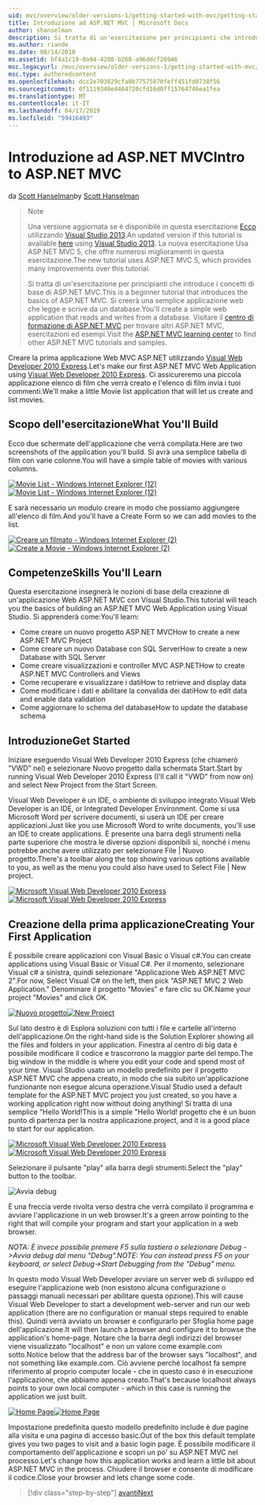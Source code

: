```yaml
---
uid: mvc/overview/older-versions-1/getting-started-with-mvc/getting-started-with-mvc-part1
title: Introduzione ad ASP.NET MVC | Microsoft Docs
author: shanselman
description: Si tratta di un'esercitazione per principianti che introduce i concetti di base di ASP.NET MVC. Creare un'applicazione web semplice che legge e scrive da un database.
ms.author: riande
ms.date: 08/14/2010
ms.assetid: bf4a1c19-0a94-4208-b268-a96ddcf26946
msc.legacyurl: /mvc/overview/older-versions-1/getting-started-with-mvc/getting-started-with-mvc-part1
msc.type: authoredcontent
ms.openlocfilehash: dcc2e703829cfa0b77575870feff451fd0738f56
ms.sourcegitcommit: 0f1119340e4464720cfd16d0ff15764746ea1fea
ms.translationtype: MT
ms.contentlocale: it-IT
ms.lasthandoff: 04/17/2019
ms.locfileid: "59416493"
---
```

# <a name="intro-to-aspnet-mvc"></a><span data-ttu-id="ad02c-104">Introduzione ad ASP.NET MVC</span><span class="sxs-lookup"><span data-stu-id="ad02c-104">Intro to ASP.NET MVC</span></span>

<span data-ttu-id="ad02c-105">da [Scott Hanselman](https://github.com/shanselman)</span><span class="sxs-lookup"><span data-stu-id="ad02c-105">by [Scott Hanselman](https://github.com/shanselman)</span></span>

> > [!NOTE]
> > <span data-ttu-id="ad02c-106">Una versione aggiornata se è disponibile in questa esercitazione [Ecco](../../getting-started/introduction/getting-started.md) utilizzando [Visual Studio 2013](https://my.visualstudio.com/Downloads?q=visual%20studio%202013).</span><span class="sxs-lookup"><span data-stu-id="ad02c-106">An updated version if this tutorial is available [here](../../getting-started/introduction/getting-started.md) using [Visual Studio 2013](https://my.visualstudio.com/Downloads?q=visual%20studio%202013).</span></span> <span data-ttu-id="ad02c-107">La nuova esercitazione Usa ASP.NET MVC 5, che offre numerosi miglioramenti in questa esercitazione.</span><span class="sxs-lookup"><span data-stu-id="ad02c-107">The new tutorial uses ASP.NET MVC 5, which provides many improvements over this tutorial.</span></span>
>
>
> <span data-ttu-id="ad02c-108">Si tratta di un'esercitazione per principianti che introduce i concetti di base di ASP.NET MVC.</span><span class="sxs-lookup"><span data-stu-id="ad02c-108">This is a beginner tutorial that introduces the basics of ASP.NET MVC.</span></span> <span data-ttu-id="ad02c-109">Si creerà una semplice applicazione web che legge e scrive da un database.</span><span class="sxs-lookup"><span data-stu-id="ad02c-109">You'll create a simple web application that reads and writes from a database.</span></span> <span data-ttu-id="ad02c-110">Visitare il [centro di formazione di ASP.NET MVC](../../../index.md) per trovare altri ASP.NET MVC, esercitazioni ed esempi.</span><span class="sxs-lookup"><span data-stu-id="ad02c-110">Visit the [ASP.NET MVC learning center](../../../index.md) to find other ASP.NET MVC tutorials and samples.</span></span>


<span data-ttu-id="ad02c-111">Creare la prima applicazione Web MVC ASP.NET utilizzando [Visual Web Developer 2010 Express](https://www.microsoft.com/express/Web/).</span><span class="sxs-lookup"><span data-stu-id="ad02c-111">Let's make our first ASP.NET MVC Web Application using [Visual Web Developer 2010 Express](https://www.microsoft.com/express/Web/).</span></span> <span data-ttu-id="ad02c-112">Ci assicureremo una piccola applicazione elenco di film che verrà creato e l'elenco di film invia i tuoi commenti.</span><span class="sxs-lookup"><span data-stu-id="ad02c-112">We'll make a little Movie list application that will let us create and list movies.</span></span>

## <a name="what-youll-build"></a><span data-ttu-id="ad02c-113">Scopo dell'esercitazione</span><span class="sxs-lookup"><span data-stu-id="ad02c-113">What You'll Build</span></span>

<span data-ttu-id="ad02c-114">Ecco due schermate dell'applicazione che verrà compilata.</span><span class="sxs-lookup"><span data-stu-id="ad02c-114">Here are two screenshots of the application you'll build.</span></span> <span data-ttu-id="ad02c-115">Si avrà una semplice tabella di film con varie colonne.</span><span class="sxs-lookup"><span data-stu-id="ad02c-115">You will have a simple table of movies with various columns.</span></span>

<span data-ttu-id="ad02c-116">[![Movie List - Windows Internet Explorer (12)](getting-started-with-mvc-part1/_static/image2.png)](getting-started-with-mvc-part1/_static/image1.png)</span><span class="sxs-lookup"><span data-stu-id="ad02c-116">[![Movie List - Windows Internet Explorer (12)](getting-started-with-mvc-part1/_static/image2.png)](getting-started-with-mvc-part1/_static/image1.png)</span></span>

<span data-ttu-id="ad02c-117">E sarà necessario un modulo creare in modo che possiamo aggiungere all'elenco di film.</span><span class="sxs-lookup"><span data-stu-id="ad02c-117">And you'll have a Create Form so we can add movies to the list.</span></span>

<span data-ttu-id="ad02c-118">[![Creare un filmato - Windows Internet Explorer (2)](getting-started-with-mvc-part1/_static/image4.png)](getting-started-with-mvc-part1/_static/image3.png)</span><span class="sxs-lookup"><span data-stu-id="ad02c-118">[![Create a Movie - Windows Internet Explorer (2)](getting-started-with-mvc-part1/_static/image4.png)](getting-started-with-mvc-part1/_static/image3.png)</span></span>

## <a name="skills-youll-learn"></a><span data-ttu-id="ad02c-119">Competenze</span><span class="sxs-lookup"><span data-stu-id="ad02c-119">Skills You'll Learn</span></span>

<span data-ttu-id="ad02c-120">Questa esercitazione insegnerà le nozioni di base della creazione di un'applicazione Web ASP.NET MVC con Visual Studio.</span><span class="sxs-lookup"><span data-stu-id="ad02c-120">This tutorial will teach you the basics of building an ASP.NET MVC Web Application using Visual Studio.</span></span> <span data-ttu-id="ad02c-121">Si apprenderà come:</span><span class="sxs-lookup"><span data-stu-id="ad02c-121">You'll learn:</span></span>

- <span data-ttu-id="ad02c-122">Come creare un nuovo progetto ASP.NET MVC</span><span class="sxs-lookup"><span data-stu-id="ad02c-122">How to create a new ASP.NET MVC Project</span></span>
- <span data-ttu-id="ad02c-123">Come creare un nuovo Database con SQL Server</span><span class="sxs-lookup"><span data-stu-id="ad02c-123">How to create a new Database with SQL Server</span></span>
- <span data-ttu-id="ad02c-124">Come creare visualizzazioni e controller MVC ASP.NET</span><span class="sxs-lookup"><span data-stu-id="ad02c-124">How to create ASP.NET MVC Controllers and Views</span></span>
- <span data-ttu-id="ad02c-125">Come recuperare e visualizzare i dati</span><span class="sxs-lookup"><span data-stu-id="ad02c-125">How to retrieve and display data</span></span>
- <span data-ttu-id="ad02c-126">Come modificare i dati e abilitare la convalida dei dati</span><span class="sxs-lookup"><span data-stu-id="ad02c-126">How to edit data and enable data validation</span></span>
- <span data-ttu-id="ad02c-127">Come aggiornare lo schema del database</span><span class="sxs-lookup"><span data-stu-id="ad02c-127">How to update the database schema</span></span>

## <a name="get-started"></a><span data-ttu-id="ad02c-128">Introduzione</span><span class="sxs-lookup"><span data-stu-id="ad02c-128">Get Started</span></span>

<span data-ttu-id="ad02c-129">Iniziare eseguendo Visual Web Developer 2010 Express (che chiamerò "VWD" nel) e selezionare Nuovo progetto dalla schermata Start.</span><span class="sxs-lookup"><span data-stu-id="ad02c-129">Start by running Visual Web Developer 2010 Express (I'll call it "VWD" from now on) and select New Project from the Start Screen.</span></span>

<span data-ttu-id="ad02c-130">Visual Web Developer è un IDE, o ambiente di sviluppo integrato.</span><span class="sxs-lookup"><span data-stu-id="ad02c-130">Visual Web Developer is an IDE, or Integrated Developer Environment.</span></span> <span data-ttu-id="ad02c-131">Come si usa Microsoft Word per scrivere documenti, si userà un IDE per creare applicazioni.</span><span class="sxs-lookup"><span data-stu-id="ad02c-131">Just like you use Microsoft Word to write documents, you'll use an IDE to create applications.</span></span> <span data-ttu-id="ad02c-132">È presente una barra degli strumenti nella parte superiore che mostra le diverse opzioni disponibili si, nonché i menu potrebbe anche avere utilizzato per selezionare File | Nuovo progetto.</span><span class="sxs-lookup"><span data-stu-id="ad02c-132">There's a toolbar along the top showing various options available to you, as well as the menu you could also have used to Select File | New project.</span></span>

<span data-ttu-id="ad02c-133">[![Microsoft Visual Web Developer 2010 Express](getting-started-with-mvc-part1/_static/image6.png)](getting-started-with-mvc-part1/_static/image5.png)</span><span class="sxs-lookup"><span data-stu-id="ad02c-133">[![Microsoft Visual Web Developer 2010 Express](getting-started-with-mvc-part1/_static/image6.png)](getting-started-with-mvc-part1/_static/image5.png)</span></span>

## <a name="creating-your-first-application"></a><span data-ttu-id="ad02c-134">Creazione della prima applicazione</span><span class="sxs-lookup"><span data-stu-id="ad02c-134">Creating Your First Application</span></span>

<span data-ttu-id="ad02c-135">È possibile creare applicazioni con Visual Basic o Visual c#.</span><span class="sxs-lookup"><span data-stu-id="ad02c-135">You can create applications using Visual Basic or Visual C#.</span></span> <span data-ttu-id="ad02c-136">Per il momento, selezionare Visual c# a sinistra, quindi selezionare "Applicazione Web ASP.NET MVC 2".</span><span class="sxs-lookup"><span data-stu-id="ad02c-136">For now, Select Visual C# on the left, then pick "ASP.NET MVC 2 Web Application."</span></span> <span data-ttu-id="ad02c-137">Denominare il progetto "Movies" e fare clic su OK.</span><span class="sxs-lookup"><span data-stu-id="ad02c-137">Name your project "Movies" and click OK.</span></span>

<span data-ttu-id="ad02c-138">[![Nuovo progetto](getting-started-with-mvc-part1/_static/image8.png)](getting-started-with-mvc-part1/_static/image7.png)</span><span class="sxs-lookup"><span data-stu-id="ad02c-138">[![New Project](getting-started-with-mvc-part1/_static/image8.png)](getting-started-with-mvc-part1/_static/image7.png)</span></span>

<span data-ttu-id="ad02c-139">Sul lato destro è di Esplora soluzioni con tutti i file e cartelle all'interno dell'applicazione.</span><span class="sxs-lookup"><span data-stu-id="ad02c-139">On the right-hand side is the Solution Explorer showing all the files and folders in your application.</span></span> <span data-ttu-id="ad02c-140">Finestra al centro di big data è possibile modificare il codice e trascorrono la maggior parte del tempo.</span><span class="sxs-lookup"><span data-stu-id="ad02c-140">The big window in the middle is where you edit your code and spend most of your time.</span></span> <span data-ttu-id="ad02c-141">Visual Studio usato un modello predefinito per il progetto ASP.NET MVC che appena creato, in modo che sia subito un'applicazione funzionante non esegue alcuna operazione.</span><span class="sxs-lookup"><span data-stu-id="ad02c-141">Visual Studio used a default template for the ASP.NET MVC project you just created, so you have a working application right now without doing anything!</span></span> <span data-ttu-id="ad02c-142">Si tratta di una semplice "Hello World!</span><span class="sxs-lookup"><span data-stu-id="ad02c-142">This is a simple "Hello World!</span></span> <span data-ttu-id="ad02c-143">progetto che è un buon punto di partenza per la nostra applicazione.</span><span class="sxs-lookup"><span data-stu-id="ad02c-143">project, and it is a good place to start for our application.</span></span>

<span data-ttu-id="ad02c-144">[![Microsoft Visual Web Developer 2010 Express](getting-started-with-mvc-part1/_static/image10.png)](getting-started-with-mvc-part1/_static/image9.png)</span><span class="sxs-lookup"><span data-stu-id="ad02c-144">[![Microsoft Visual Web Developer 2010 Express](getting-started-with-mvc-part1/_static/image10.png)](getting-started-with-mvc-part1/_static/image9.png)</span></span>

<span data-ttu-id="ad02c-145">Selezionare il pulsante "play" alla barra degli strumenti.</span><span class="sxs-lookup"><span data-stu-id="ad02c-145">Select the "play" button to the toolbar.</span></span>

![Avvia debug](getting-started-with-mvc-part1/_static/image11.png)

<span data-ttu-id="ad02c-147">È una freccia verde rivolta verso destra che verrà compilato il programma e avviare l'applicazione in un web browser.</span><span class="sxs-lookup"><span data-stu-id="ad02c-147">It's a green arrow pointing to the right that will compile your program and start your application in a web browser.</span></span>

<span data-ttu-id="ad02c-148">*NOTA: È invece possibile premere F5 sulla tastiera o selezionare Debug -&gt;Avvia debug dal menu "Debug".*</span><span class="sxs-lookup"><span data-stu-id="ad02c-148">*NOTE: You can instead press F5 on your keyboard, or select Debug-&gt;Start Debugging from the "Debug" menu.*</span></span>

<span data-ttu-id="ad02c-149">In questo modo Visual Web Developer avviare un server web di sviluppo ed eseguire l'applicazione web (non esistono alcuna configurazione o passaggi manuali necessari per abilitare questa opzione).</span><span class="sxs-lookup"><span data-stu-id="ad02c-149">This will cause Visual Web Developer to start a development web-server and run our web application (there are no configuration or manual steps required to enable this).</span></span> <span data-ttu-id="ad02c-150">Quindi verrà avviato un browser e configurarlo per Sfoglia home page dell'applicazione.</span><span class="sxs-lookup"><span data-stu-id="ad02c-150">It will then launch a browser and configure it to browse the application's home-page.</span></span> <span data-ttu-id="ad02c-151">Notare che la barra degli indirizzi del browser viene visualizzato "localhost" e non un valore come example.com sotto.</span><span class="sxs-lookup"><span data-stu-id="ad02c-151">Notice below that the address bar of the browser says "localhost", and not something like example.com.</span></span> <span data-ttu-id="ad02c-152">Ciò avviene perché localhost fa sempre riferimento al proprio computer locale - che in questo caso è in esecuzione l'applicazione, che abbiamo appena creato.</span><span class="sxs-lookup"><span data-stu-id="ad02c-152">That's because localhost always points to your own local computer - which in this case is running the application we just built.</span></span>

<span data-ttu-id="ad02c-153">[![Home Page](getting-started-with-mvc-part1/_static/image13.png)](getting-started-with-mvc-part1/_static/image12.png)</span><span class="sxs-lookup"><span data-stu-id="ad02c-153">[![Home Page](getting-started-with-mvc-part1/_static/image13.png)](getting-started-with-mvc-part1/_static/image12.png)</span></span>

<span data-ttu-id="ad02c-154">Impostazione predefinita questo modello predefinito include è due pagine alla visita e una pagina di accesso basic.</span><span class="sxs-lookup"><span data-stu-id="ad02c-154">Out of the box this default template gives you two pages to visit and a basic login page.</span></span> <span data-ttu-id="ad02c-155">È possibile modificare il comportamento dell'applicazione e scopri un po' su ASP.NET MVC nel processo.</span><span class="sxs-lookup"><span data-stu-id="ad02c-155">Let's change how this application works and learn a little bit about ASP.NET MVC in the process.</span></span> <span data-ttu-id="ad02c-156">Chiudere il browser e consente di modificare il codice.</span><span class="sxs-lookup"><span data-stu-id="ad02c-156">Close your browser and lets change some code.</span></span>

> [!div class="step-by-step"]
> [<span data-ttu-id="ad02c-157">avanti</span><span class="sxs-lookup"><span data-stu-id="ad02c-157">Next</span></span>](getting-started-with-mvc-part2.md)
